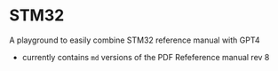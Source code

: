 # STM32

A playground to easily combine STM32 reference manual with GPT4

- currently contains `md` versions of the PDF Refeference manual rev 8
